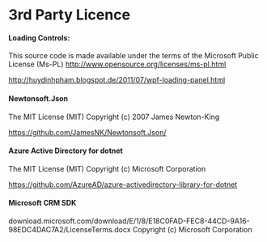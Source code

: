 # 3rd Party Licence

#### Loading Controls:

This source code is made available under the terms of the Microsoft Public License (Ms-PL)
http://www.opensource.org/licenses/ms-pl.html

http://huydinhpham.blogspot.de/2011/07/wpf-loading-panel.html

#### Newtonsoft.Json
The MIT License (MIT)
Copyright (c) 2007 James Newton-King

https://github.com/JamesNK/Newtonsoft.Json/

#### Azure Active Directory for dotnet
The MIT License (MIT)
Copyright (c) Microsoft Corporation

https://github.com/AzureAD/azure-activedirectory-library-for-dotnet

#### Microsoft CRM SDK
download.microsoft.com/download/E/1/8/E18C0FAD-FEC8-44CD-9A16-98EDC4DAC7A2/LicenseTerms.docx
Copyright (c) Microsoft Corporation
